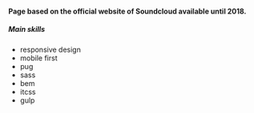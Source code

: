 #### Page based on the official website of Soundcloud available until 2018. 
##### Main skills
- responsive design
- mobile first
- pug
- sass
- bem
- itcss
- gulp
